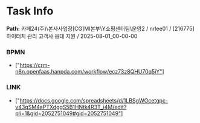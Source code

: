 # Task Info

**Path:** 카페24(주)\본사사업장\[CG]MI본부\Y쇼핑센터팀\운영2 / nrlee01 / [216775] 하이터치 관리 고객사 응대 지원 / 2025-08-01_00-00-00

### BPMN
- ["https://crm-n8n.openfaas.hanpda.com/workflow/ecz73z8QHU70q5iY"]

### LINK
- ["https://docs.google.com/spreadsheets/d/1LBSgWOcetgpc-v43qSM4aPTXdggS5B1HNtk4R3T_i4M/edit?pli=1&gid=2052751049#gid=2052751049"]

